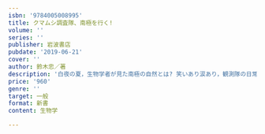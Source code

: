 ```yaml
---
isbn: '9784005008995'
title: クマムシ調査隊、南極を行く!
volume: ''
series: ''
publisher: 岩波書店
pubdate: '2019-06-21'
cover: ''
author: 鈴木忠／著
description: '白夜の夏，生物学者が見た南極の自然とは? 笑いあり涙あり，観測隊の日常がオモシロい![カラー口絵8頁]'
price: '960'
genre: ''
target: 一般
format: 新書
content: 生物学

---
```

